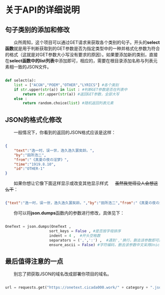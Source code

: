 # 关于API的详细说明

## 句子类别的添加和修改

&emsp;&emsp;众所周知，这个项目可以通过GET请求来获取各个类别的句子。开头的**select函数**就是用于判断获取到的GET参数是否为指定类型中的一种并格式化参数为符合的格式（这就是对GET参数大小写没有要求的原因）。如果要添加新的类别，直接在**select函数中的list列表**中添加即可，相应的，需要在根目录添加名称与列表元素相一致的JSON文件。

```python

def select(a):
    list = ["ACGN","POEM","OTHER","LYRICS"] #各个类别
    if str.upper(str(a)) in list : #判断GET参数是否在列表中
        return str.upper(str(a)) #返回GET参数，全部大写
    else :
        return random.choice(list) #随机返回列表元素

```

## JSON的格式化修改

&emsp;&emsp;一般情况下，你看到的返回的JSON格式应该是这样：

```json

{
    "text":"逸一时，误一世，逸久逸久罢矣龄。",
    "by":"田所浩二",
    "from":"《真夏の夜の淫梦》",
    "time":"1919.8.10",
    "id":"OTHER-1"
}

```
&emsp;&emsp;如果你想让它像下面这样显示或改变其他显示样式 &emsp; ~~虽然我觉得没人会想这么干~~：

```json

{"text":"逸一时，误一世，逸久逸久罢矣龄。","by":"田所浩二","from":"《真夏の夜の淫梦》","time":"1919.8.10","id":"OTHER-1"}

```

&emsp;&emsp;你可以将**json.dumps**函数内的参数进行修改，具体见下：

```python

OneText = json.dumps(OneText , 
                    sort_keys = False , #是否按字母排序
                    indent = 4 ,  #开头空格数
                    separators = (',',':') ,  #遇到','换行，删去该参数即可返回上方JSON格式
                    ensure_ascii = False) #字符编码，删去该参数中文采用Unicode编码

```

## 最后值得注意的一点

&emsp;&emsp;别忘了把获取JSON的域名改成部署你项目的域名。

```python

url = requests.get("https://onetext.cicada000.work/" + category + ".json") #没错就是这里

```
